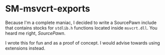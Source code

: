 # SM-msvcrt-exports
Because I'm a complete maniac, I decided to write a SourcePawn include that contains stocks for <code>stdlib.h</code> functions located inside <code>msvcrt.dll</code>. You heard me right, *SourcePawn*.

I wrote this for fun and as a proof of concept. I would advise towards using extensions instead.
